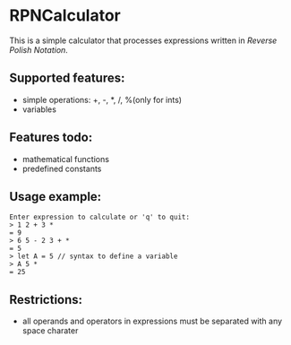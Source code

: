 # RPNCalculator
This is a simple calculator that processes expressions written in *Reverse Polish Notation*.
## Supported features:
* simple operations: +, -, *, /, %(only for ints)
* variables
## Features todo:
* mathematical functions
* predefined constants
## Usage example:
	Enter expression to calculate or 'q' to quit:
	> 1 2 + 3 *
	= 9
	> 6 5 - 2 3 + *
	= 5
	> let A = 5 // syntax to define a variable
	> A 5 *
	= 25
## Restrictions:
* all operands and operators in expressions must be separated with any space charater
